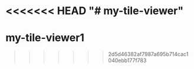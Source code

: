 <<<<<<< HEAD
"# my-tile-viewer" 
=======
# my-tile-viewer1
>>>>>>> 2d5d46382af7987a695b714cac1040ebb177f783
